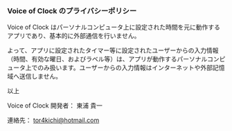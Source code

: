### Voice of Clock のプライバシーポリシー

Voice of Clock はパーソナルコンピュータ上に設定された時間を元に動作するアプリであり、基本的に外部通信を行いません。

よって、アプリに設定されたタイマー等に設定されたユーザーからの入力情報（時間、有効な曜日、およびラベル等）は、アプリが動作するパーソナルコンピュータ上でのみ扱います。ユーザーからの入力情報はインターネットや外部記憶域へ送信しません。

以上

Voice of Clock 開発者： 東浦 貴一

連絡先： tor4kichi@hotmail.com 



